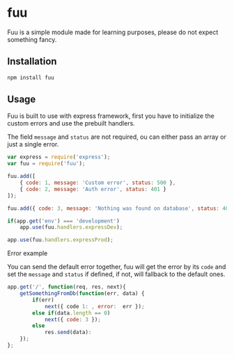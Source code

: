 # fuu

Fuu is a simple module made for learning purposes, 
please do not expect something fancy.

## Installation

```bash
npm install fuu
```

## Usage

Fuu is built to use with express framework, first you have to initialize the
custom errors and use the prebuilt handlers.

The field `message` and `status` are not required, ou can either pass an array
or just a single error.

```js
var express = require('express');
var fuu = require('fuu');

fuu.add([
    { code: 1, message: 'Custom error', status: 500 },
    { code: 2, message: 'Auth error', status: 401 }    
]);

fuu.add({ code: 3, message: 'Nothing was found on database', status: 404 })

if(app.get('env') === 'development')
    app.use(fuu.handlers.expressDev);

app.use(fuu.handlers.expressProd);

```

Error example

You can send the default error together, fuu will get the error by its
`code` and set the `message` and `status` if defined, if not, will
fallback to the default ones.

```js
app.get('/', function(req, res, next){
    getSomethingFromDb(function(err, data) {
        if(err)
            next({ code 1: , error:  err });
        else if(data.length == 0)
            next({ code: 3 });
        else
            res.send(data):
    });
};
```